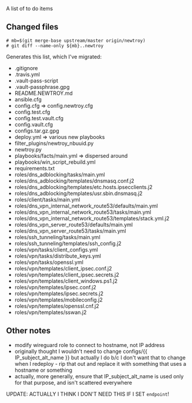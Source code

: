 A list of to do items

## Changed files

    # mb=$(git merge-base upstream/master origin/newtroy)
    # git diff --name-only ${mb}..newtroy

Generates this list, which I've migrated:

- .gitignore
- .travis.yml
- .vault-pass-script
- .vault-passphrase.gpg
- README.NEWTROY.md
- ansible.cfg
- config.cfg => config.newtroy.cfg
- config.test.cfg
- config.test.vault.cfg
- config.vault.cfg
- configs.tar.gz.gpg
- deploy.yml => various new playbooks
- filter_plugins/newtroy_nbuuid.py
- newtroy.py
- playbooks/facts/main.yml => dispersed around
- playbooks/win_script_rebuild.yml
- requirements.txt
- roles/dns_adblocking/tasks/main.yml
- roles/dns_adblocking/templates/dnsmasq.conf.j2
- roles/dns_adblocking/templates/etc.hosts.ipsecclients.j2
- roles/dns_adblocking/templates/usr.sbin.dnsmasq.j2
- roles/client/tasks/main.yml
- roles/dns_vpn_internal_network_route53/defaults/main.yml
- roles/dns_vpn_internal_network_route53/tasks/main.yml
- roles/dns_vpn_internal_network_route53/templates/stack.yml.j2
- roles/dns_vpn_server_route53/defaults/main.yml
- roles/dns_vpn_server_route53/tasks/main.yml
- roles/ssh_tunneling/tasks/main.yml
- roles/ssh_tunneling/templates/ssh_config.j2
- roles/vpn/tasks/client_configs.yml
- roles/vpn/tasks/distribute_keys.yml
- roles/vpn/tasks/openssl.yml
- roles/vpn/templates/client_ipsec.conf.j2
- roles/vpn/templates/client_ipsec.secrets.j2
- roles/vpn/templates/client_windows.ps1.j2
- roles/vpn/templates/ipsec.conf.j2
- roles/vpn/templates/ipsec.secrets.j2
- roles/vpn/templates/mobileconfig.j2
- roles/vpn/templates/openssl.cnf.j2
- roles/vpn/templates/sswan.j2

## Other notes

- modify wireguard role to connect to hostname, not IP address
- originally thought I wouldn't need to change configs/{{ IP_subject_alt_name }} but actually I do b/c I don't want that to change when I redeploy - rip that out and replace it with something that uses a hostname or something
- actually, more generally, ensure that IP_subject_alt_name is used only for that purpose, and isn't scattered everywhere

UPDATE: ACTUALLY I THINK I DON'T NEED THIS IF I SET `endpoint`!
